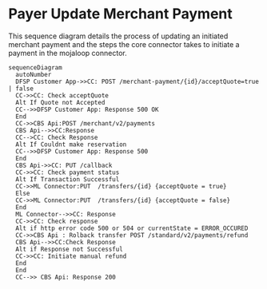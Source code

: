 # Payer Update Merchant Payment 
This sequence diagram details the process of updating an initiated merchant payment and the steps the core connector takes to initiate a payment in the mojaloop connector.

```mermaid
sequenceDiagram
  autoNumber
  DFSP Customer App->>CC: POST /merchant-payment/{id}/acceptQuote=true | false
  CC->>CC: Check acceptQuote
  Alt If Quote not Accepted
  CC-->>DFSP Customer App: Response 500 OK
  End
  CC->>CBS Api:POST /merchant/v2/payments
  CBS Api-->>CC:Response
  CC-->CC: Check Response
  Alt If Couldnt make reservation
  CC-->>DFSP Customer App: Response 500
  End
  CBS Api->>CC: PUT /callback
  CC->>CC: Check payment status 
  Alt If Transaction Successful
  CC->>ML Connector:PUT  /transfers/{id} {acceptQuote = true}
  Else
  CC->>ML Connector:PUT  /transfers/{id} {acceptQuote = false}
  End
  ML Connector-->>CC: Response
  CC->>CC: Check response
  Alt if http error code 500 or 504 or currentState = ERROR_OCCURED
  CC->>CBS Api : Rolback transfer POST /standard/v2/payments/refund
  CBS Api-->>CC:Check Response
  Alt if Response not Successful
  CC->>CC: Initiate manual refund
  End
  End
  CC-->> CBS Api: Response 200